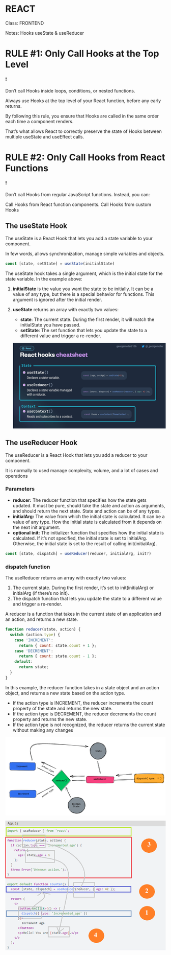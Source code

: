 # REACT

Class: FRONTEND

Notes: Hooks useState & useReducer

# RULE #1: Only Call Hooks at the Top Level

<aside>
❗

Don’t call Hooks inside loops, conditions, or nested functions.

</aside>

Always use Hooks at the top level of your React function, before any early returns.

By following this rule, you ensure that Hooks are called in the same order each time a component renders.

That’s what allows React to correctly preserve the state of Hooks between multiple useState and useEffect calls.

# RULE #2: Only Call Hooks from React Functions

<aside>
❗

Don’t call Hooks from regular JavaScript functions. Instead, you can:

</aside>

Call Hooks from React function components.
Call Hooks from custom Hooks

## The useState Hook

The useState is a React Hook that lets you add a state variable to your component.

In few words, allows synchronization, manage simple variables and objects.

```jsx
const [state, setState] = useState(initialState)
```

The useState hook takes a single argument, which is the initial state for the state variable. In the example above:

1. **initialState** is the value you want the state to be initially. It can be a value of any type, but there is a special behavior for functions. This argument is ignored after the initial render.
2. **useState** returns an array with exactly two values:
    - **state**: The current state. During the first render, it will match the initialState you have passed.
    - **setState**: The set function that lets you update the state to a different value and trigger a re-render.
    
    ![image.png](resources/images/useState1.png)
    

## The useReducer Hook

The useReducer is a React Hook that lets you add a reducer to your component.

It is normally to used manage complexity, volume, and a lot of cases and operations

### Parameters

- **reducer:** The reducer function that specifies how the state gets updated. It must be pure, should take the state and action as arguments, and should return the next state. State and action can be of any types.
- **initialArg:** The value from which the initial state is calculated. It can be a value of any type. How the initial state is calculated from it depends on the next init argument.
- **optional init:** The initializer function that specifies how the initial state is calculated. If it’s not specified, the initial state is set to initialArg. Otherwise, the initial state is set to the result of calling init(initialArg).

```jsx
const [state, dispatch] = useReducer(reducer, initialArg, init?)
```

### dispatch function

The useReducer returns an array with exactly two values:

1. The current state. During the first render, it’s set to init(initialArg) or initialArg (if there’s no init).
2. The dispatch function that lets you update the state to a different value and trigger a re-render.

A reducer is a function that takes in the current state of an application and an action, and returns a new state.

```jsx
function reducer(state, action) {
  switch (action.type) {
    case 'INCREMENT':
      return { count: state.count + 1 };
    case 'DECREMENT':
      return { count: state.count - 1 };
    default:
      return state;
  }
}
```

In this example, the reducer function takes in a state object and an action object, and returns a new state based on the action type.

- If the action type is INCREMENT, the reducer increments the count property of the state and returns the new state.
- If the action type is DECREMENT, the reducer decrements the count property and returns the new state.
- If the action type is not recognized, the reducer returns the current state without making any changes

![image.png](resources/images/useReducer.png)

![image.png](resources/images/useReducer2.png)